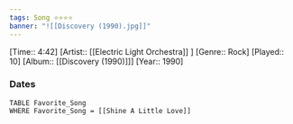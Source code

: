 ```yaml
---
tags: Song ⭐⭐⭐⭐ 
banner: "![[Discovery (1990).jpg]]"
---
```

[Time:: 4:42]
[Artist:: [[Electric Light Orchestra]] ]
[Genre:: Rock]
[Played:: 10]
[Album:: [[Discovery (1990)]]]
[Year:: 1990]
### Dates
````dataview
TABLE Favorite_Song
WHERE Favorite_Song = [[Shine A Little Love]]
````